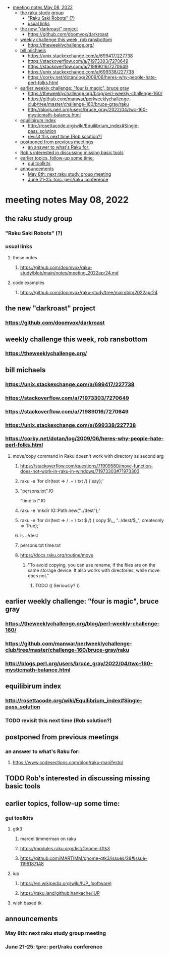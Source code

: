 - [meeting notes May 08, 2022](#org36d14ca)
  - [the raku study group](#org7c7719a)
    - ["Raku Saki Robots" (?)](#org26d85ba)
    - [usual links](#org3052247)
  - [the new "darkroast" project](#org1ce2786)
    - [<https://github.com/doomvox/darkroast>](#org76e4cf1)
  - [weekly challenge this week, rob ransbottom](#org48e992a)
    - [<https://theweeklychallenge.org/>](#orgbc1ed61)
  - [bill michaels](#orgbb25206)
    - [<https://unix.stackexchange.com/a/699417/227738>](#org259b232)
    - [<https://stackoverflow.com/a/71973303/7270649>](#org34f9c2f)
    - [<https://stackoverflow.com/a/71989016/7270649>](#org12303ca)
    - [<https://unix.stackexchange.com/a/699338/227738>](#org6246ae7)
    - [<https://corky.net/dotan/log/2009/06/heres-why-people-hate-perl-folks.html>](#orgf1c7ad6)
  - [earlier weekly challenge: "four is magic", bruce gray](#orgf390b14)
    - [<https://theweeklychallenge.org/blog/perl-weekly-challenge-160/>](#org08e66ca)
    - [<https://github.com/manwar/perlweeklychallenge-club/tree/master/challenge-160/bruce-gray/raku>](#org70d6122)
    - [<http://blogs.perl.org/users/bruce_gray/2022/04/twc-160-mysticmath-balance.html>](#org7ed4730)
  - [equilibirum index](#orgc7b5d39)
    - [<http://rosettacode.org/wiki/Equilibrium_index#Single-pass_solution>](#org7237f1d)
    - [revisit this next time (Rob solution?)](#org3dbac05)
  - [postponed from previous meetings](#orge1a819b)
    - [an answer to what's Raku for:](#org3125abf)
  - [Rob's interested in discussing missing basic tools](#org9b85dee)
  - [earlier topics, follow-up some time:](#org9b07f62)
    - [gui toolkits](#orgbf79206)
  - [announcements](#org18ab0d5)
    - [May 8th: next raku study group meeting](#org6f033e7)
    - [June 21-25: tprc: perl/raku conference](#org5d1df22)


<a id="org36d14ca"></a>

# meeting notes May 08, 2022


<a id="org7c7719a"></a>

## the raku study group


<a id="org26d85ba"></a>

### "Raku Saki Robots" (?)


<a id="org3052247"></a>

### usual links

1.  these notes

    1.  <https://github.com/doomvox/raku-study/blob/main/notes/meeting_2022apr24.md>

2.  code examples

    1.  <https://github.com/doomvox/raku-study/tree/main/bin/2022apr24>


<a id="org1ce2786"></a>

## the new "darkroast" project


<a id="org76e4cf1"></a>

### <https://github.com/doomvox/darkroast>


<a id="org48e992a"></a>

## weekly challenge this week, rob ransbottom


<a id="orgbc1ed61"></a>

### <https://theweeklychallenge.org/>


<a id="orgbb25206"></a>

## bill michaels


<a id="org259b232"></a>

### <https://unix.stackexchange.com/a/699417/227738>


<a id="org34f9c2f"></a>

### <https://stackoverflow.com/a/71973303/7270649>


<a id="org12303ca"></a>

### <https://stackoverflow.com/a/71989016/7270649>


<a id="org6246ae7"></a>

### <https://unix.stackexchange.com/a/699338/227738>


<a id="orgf1c7ad6"></a>

### <https://corky.net/dotan/log/2009/06/heres-why-people-hate-perl-folks.html>

1.  move/copy command in Raku doesn't work with directory as second arg

    1.  <https://stackoverflow.com/questions/71909580/move-function-does-not-work-in-raku-in-windows/71973303#71973303>
    
    2.  raku -e 'for dir(test => / .+ \\.txt /) {.say};'
    
    3.  "persons.txt".IO
    
        "time.txt".IO
    
    4.  raku -e 'mkdir IO::Path.new("../dest");'
    
    5.  raku -e 'for dir(test => / .+ \\.txt $ /) { copy $\_, "../dest/$\_", createonly => True};'
    
    6.  ls ../dest
    
    7.  persons.txt time.txt
    
    8.  <https://docs.raku.org/routine/move>
    
        1.  "To avoid copying, you can use rename, if the files are on the same storage device. It also works with directories, while move does not."
        
            1.  TODO (( Seriously? ))


<a id="orgf390b14"></a>

## earlier weekly challenge: "four is magic", bruce gray


<a id="org08e66ca"></a>

### <https://theweeklychallenge.org/blog/perl-weekly-challenge-160/>


<a id="org70d6122"></a>

### <https://github.com/manwar/perlweeklychallenge-club/tree/master/challenge-160/bruce-gray/raku>


<a id="org7ed4730"></a>

### <http://blogs.perl.org/users/bruce_gray/2022/04/twc-160-mysticmath-balance.html>


<a id="orgc7b5d39"></a>

## equilibirum index


<a id="org7237f1d"></a>

### <http://rosettacode.org/wiki/Equilibrium_index#Single-pass_solution>


<a id="org3dbac05"></a>

### TODO revisit this next time (Rob solution?)


<a id="orge1a819b"></a>

## postponed from previous meetings


<a id="org3125abf"></a>

### an answer to what's Raku for:

1.  <https://www.codesections.com/blog/raku-manifesto/>


<a id="org9b85dee"></a>

## TODO Rob's interested in discussing missing basic tools


<a id="org9b07f62"></a>

## earlier topics, follow-up some time:


<a id="orgbf79206"></a>

### gui toolkits

1.  gtk3

    1.  marcel timmerman on raku
    
    2.  <https://modules.raku.org/dist/Gnome::Gtk3>
    
    3.  <https://github.com/MARTIMM/gnome-gtk3/issues/28#issue-1199187148>

2.  iup

    1.  <https://en.wikipedia.org/wiki/IUP_(software)>
    
    2.  <https://raku.land/github:hankache/IUP>

3.  wish based tk


<a id="org18ab0d5"></a>

## announcements


<a id="org6f033e7"></a>

### May 8th: next raku study group meeting


<a id="org5d1df22"></a>

### June 21-25: tprc: perl/raku conference
